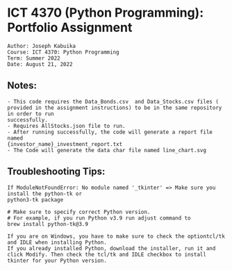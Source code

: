 # ICT 4370 (Python Programming): Portfolio Assignment

    Author: Joseph Kabuika
    Course: ICT 4370: Python Programming
    Term: Summer 2022
    Date: August 21, 2022

## Notes:
    - This code requires the Data_Bonds.csv  and Data_Stocks.csv files (
    provided in the assignment instructions) to be in the same repository in order to run
    successfully.
    - Requires AllStocks.json file to run.
    - After running successfully, the code will generate a report file named
    {investor_name}_investment_report.txt
    - The Code will generate the data char file named line_chart.svg

## Troubleshooting Tips:
    If ModuleNotFoundError: No module named '_tkinter' => Make sure you install the python-tk or
    python3-tk package

    # Make sure to specify correct Python version.
    # For example, if you run Python v3.9 run adjust command to
    brew install python-tk@3.9

    If you are on Windows, you have to make sure to check the optiontcl/tk and IDLE when installing Python.
    If you already installed Python, download the installer, run it and click Modify. Then check the tcl/tk and IDLE checkbox to install tkinter for your Python version.

